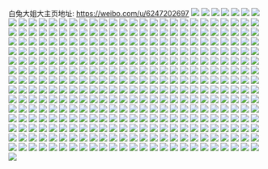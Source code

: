 白兔大姐大主页地址: https://weibo.com/u/6247202697 
![](https://wx4.sinaimg.cn/mw2000/006OMCNPgy1h95hd9kagrj30yi0lswl6.jpg) 
![](https://wx4.sinaimg.cn/mw2000/006OMCNPgy1h94lhaykc5j30tu0tuk4a.jpg) 
![](https://wx4.sinaimg.cn/mw2000/006OMCNPgy1h94lhbwxkgj32c02c0kjl.jpg) 
![](https://wx4.sinaimg.cn/mw2000/006OMCNPgy1h94lhd3r3sj32c02c0npd.jpg) 
![](https://wx4.sinaimg.cn/mw2000/006OMCNPly1h8nk50v62pj32c0340x6s.jpg) 
![](https://wx4.sinaimg.cn/mw2000/006OMCNPly1h8nk4t2kn4j30tm18zqks.jpg) 
![](https://wx4.sinaimg.cn/mw2000/006OMCNPly1h8nk5a0i4tj31r0340kjm.jpg) 
![](https://wx4.sinaimg.cn/mw2000/006OMCNPly1h8nk564xvuj32c02c0qv6.jpg) 
![](https://wx4.sinaimg.cn/mw2000/006OMCNPly1h8nk53gowyj32c02c0hdu.jpg) 
![](https://wx4.sinaimg.cn/mw2000/006OMCNPly1h8nk5kp00kj32c02c0npd.jpg) 
![](https://wx4.sinaimg.cn/mw2000/006OMCNPly1h8dpd0ggs1j30k70l8mxy.jpg) 
![](https://wx4.sinaimg.cn/mw2000/006OMCNPgy1h84oyx45y7j32c02c04nh.jpg) 
![](https://wx4.sinaimg.cn/mw2000/006OMCNPgy1h84oyz2gw6j32c02c04jc.jpg) 
![](https://wx4.sinaimg.cn/mw2000/006OMCNPgy1h84oz312dnj32c02c0b2a.jpg) 
![](https://wx4.sinaimg.cn/mw2000/006OMCNPgy1h84oyunhahj31sc1sc7wh.jpg) 
![](https://wx4.sinaimg.cn/mw2000/006OMCNPgy1h84ozakxloj31r0340u11.jpg) 
![](https://wx4.sinaimg.cn/mw2000/006OMCNPgy1h84oziwxhlj32c02c0b2d.jpg) 
![](https://wx4.sinaimg.cn/mw2000/006OMCNPgy1h84ozs7lqgj31r0340qva.jpg) 
![](https://wx4.sinaimg.cn/mw2000/006OMCNPgy1h84p00hulhj32c02c04qt.jpg) 
![](https://wx4.sinaimg.cn/mw2000/006OMCNPgy1h84p07913aj32c02c0u0z.jpg) 
![](https://wx4.sinaimg.cn/mw2000/006OMCNPgy1h84p0axcmuj31sc1scqv5.jpg) 
![](https://wx4.sinaimg.cn/mw2000/006OMCNPgy1h7o86hts72j32202qox6r.jpg) 
![](https://wx4.sinaimg.cn/mw2000/006OMCNPgy1h7czk9ggl9j33ls5eoe82.jpg) 
![](https://wx4.sinaimg.cn/mw2000/006OMCNPgy1h7czkd855gj33ls5eob29.jpg) 
![](https://wx4.sinaimg.cn/mw2000/006OMCNPgy1h7czkm4f9uj33ls5eo4qp.jpg) 
![](https://wx4.sinaimg.cn/mw2000/006OMCNPgy1h7czkoslnwj33aq54ihdt.jpg) 
![](https://wx4.sinaimg.cn/mw2000/006OMCNPgy1h7czkjlqzyj35eo3lsu0x.jpg) 
![](https://wx4.sinaimg.cn/mw2000/006OMCNPgy1h7czkris7aj35eo3lsnpe.jpg) 
![](https://wx4.sinaimg.cn/mw2000/006OMCNPgy1h7czksgig7j317c24w7jq.jpg) 
![](https://wx4.sinaimg.cn/mw2000/006OMCNPgy1h7czsq6kpvj30u010daco.jpg) 
![](https://wx4.sinaimg.cn/mw2000/006OMCNPgy1h7czkx089kj35eo3lse86.jpg) 
![](https://wx4.sinaimg.cn/mw2000/006OMCNPgy1h6z4h9qid3j30u0140gvm.jpg) 
![](https://wx4.sinaimg.cn/mw2000/006OMCNPgy1h6xpvv5i9oj31o0280u0x.jpg) 
![](https://wx4.sinaimg.cn/mw2000/006OMCNPgy1h6xpvwjmlij31o0280kjl.jpg) 
![](https://wx4.sinaimg.cn/mw2000/006OMCNPgy1h6xpvtdy8sj31o0280npd.jpg) 
![](https://wx4.sinaimg.cn/mw2000/006OMCNPgy1h6xpvyv9clj31o0280x6p.jpg) 
![](https://wx4.sinaimg.cn/mw2000/006OMCNPgy1h6xq4eysb9j30m8138dp9.jpg) 
![](https://wx4.sinaimg.cn/mw2000/006OMCNPgy1h6xpvrgmk8j31o0280hdu.jpg) 
![](https://wx4.sinaimg.cn/mw2000/006OMCNPgy1h6xpw17spsj31o0280x6q.jpg) 
![](https://wx4.sinaimg.cn/mw2000/006OMCNPgy1h6xpw3h7wxj31o0280npe.jpg) 
![](https://wx4.sinaimg.cn/mw2000/006OMCNPgy1h6xpw5vpw6j32802you0y.jpg) 
![](https://wx4.sinaimg.cn/mw2000/006OMCNPly1h6s8pktfejj31sg2oou0x.jpg) 
![](https://wx4.sinaimg.cn/mw2000/006OMCNPly1h6s8pmlzecj320s2p2npd.jpg) 
![](https://wx4.sinaimg.cn/mw2000/006OMCNPly1h6s8ppf472j32c02c07wi.jpg) 
![](https://wx4.sinaimg.cn/mw2000/006OMCNPly1h6s8pnokhhj32c02c0u0x.jpg) 
![](https://wx4.sinaimg.cn/mw2000/006OMCNPly1h6s8pj4w3kj32c02c04qq.jpg) 
![](https://wx4.sinaimg.cn/mw2000/006OMCNPly1h6s8pqsj2nj32c02c01ky.jpg) 
![](https://wx4.sinaimg.cn/mw2000/006OMCNPgy1h6gn5aw3baj32c033y4qp.jpg) 
![](https://wx4.sinaimg.cn/mw2000/006OMCNPgy1h6bt9bjrruj31f02ioagq.jpg) 
![](https://wx4.sinaimg.cn/mw2000/006OMCNPgy1h6bt9gjse6j31f02io0zg.jpg) 
![](https://wx4.sinaimg.cn/mw2000/006OMCNPgy1h6bt9hw2iyj30td1g7405.jpg) 
![](https://wx4.sinaimg.cn/mw2000/006OMCNPgy1h6bt9n28owj30mh13zgq1.jpg) 
![](https://wx4.sinaimg.cn/mw2000/006OMCNPgy1h6bt9kxjbhj30u01hc76j.jpg) 
![](https://wx4.sinaimg.cn/mw2000/006OMCNPgy1h6bt9sr4lbj31r0340u0z.jpg) 
![](https://wx4.sinaimg.cn/mw2000/006OMCNPgy1h6bt9v336ej33401r0x6q.jpg) 
![](https://wx4.sinaimg.cn/mw2000/006OMCNPgy1h6bt9edfm1j31f02iothu.jpg) 
![](https://wx4.sinaimg.cn/mw2000/006OMCNPgy1h6bt9zkrjdj31f06iudy6.jpg) 
![](https://wx4.sinaimg.cn/mw2000/006OMCNPgy1h6b2399xrtj32c02c0x6p.jpg) 
![](https://wx4.sinaimg.cn/mw2000/006OMCNPgy1h6b239zewfj30u01hc114.jpg) 
![](https://wx4.sinaimg.cn/mw2000/006OMCNPgy1h6b23kwgo9j32c02c0b2a.jpg) 
![](https://wx4.sinaimg.cn/mw2000/006OMCNPgy1h6b23lvxxaj30to0wx75k.jpg) 
![](https://wx4.sinaimg.cn/mw2000/006OMCNPgy1h6b235h1rxj31o01o0jze.jpg) 
![](https://wx4.sinaimg.cn/mw2000/006OMCNPgy1h6b23mt1wgj30u01hc0vr.jpg) 
![](https://wx4.sinaimg.cn/mw2000/006OMCNPgy1h6b23rt09zj31sc2dskjl.jpg) 
![](https://wx4.sinaimg.cn/mw2000/006OMCNPgy1h6b24gl9k7j32c03407wj.jpg) 
![](https://wx4.sinaimg.cn/mw2000/006OMCNPgy1h6b24mvetij33k02o04qr.jpg) 
![](https://wx4.sinaimg.cn/mw2000/006OMCNPly1h69stxsefkj32c03407wi.jpg) 
![](https://wx4.sinaimg.cn/mw2000/006OMCNPgy1h5wmlz5p2ij30zg0zgjus.jpg) 
![](https://wx4.sinaimg.cn/mw2000/006OMCNPgy1h5r3ite8s4j31wx0sm7wh.jpg) 
![](https://wx4.sinaimg.cn/mw2000/006OMCNPgy1h5q1lx0el7j333z23f4qr.jpg) 
![](https://wx4.sinaimg.cn/mw2000/006OMCNPgy1h5q1kn97l3j334022okjm.jpg) 
![](https://wx4.sinaimg.cn/mw2000/006OMCNPgy1h5ppg2wvg7j31p40ysnpd.jpg) 
![](https://wx4.sinaimg.cn/mw2000/006OMCNPgy1h57iy3u7osj32iz2c0kjm.jpg) 
![](https://wx4.sinaimg.cn/mw2000/006OMCNPgy1h57j0df0ibj32c02c0u0x.jpg) 
![](https://wx4.sinaimg.cn/mw2000/006OMCNPgy1h57iyh2il2j32c02c0hdt.jpg) 
![](https://wx4.sinaimg.cn/mw2000/006OMCNPgy1h4w8yysbkzj30u019pjt1.jpg) 
![](https://wx4.sinaimg.cn/mw2000/006OMCNPgy1h4lcen4my1j30n01ds1kx.jpg) 
![](https://wx4.sinaimg.cn/mw2000/006OMCNPgy1h4g4y63kcbj30n01ds12r.jpg) 
![](https://wx4.sinaimg.cn/mw2000/006OMCNPgy1h4g0do4rz7j31bx1w01kx.jpg) 
![](https://wx4.sinaimg.cn/mw2000/006OMCNPgy1h4eeea9cskj32c03401kx.jpg) 
![](https://wx4.sinaimg.cn/mw2000/006OMCNPgy1h4eeer23u4j31r0340kjm.jpg) 
![](https://wx4.sinaimg.cn/mw2000/006OMCNPgy1h4eeegcpccj32c02c0qv7.jpg) 
![](https://wx4.sinaimg.cn/mw2000/006OMCNPgy1h4eeejjhdoj32c02c0hdu.jpg) 
![](https://wx4.sinaimg.cn/mw2000/006OMCNPgy1h4eeelutqzj30zk1be7k7.jpg) 
![](https://wx4.sinaimg.cn/mw2000/006OMCNPgy1h4eeepfw83j316o1kwkjl.jpg) 
![](https://wx4.sinaimg.cn/mw2000/006OMCNPgy1h4eeenrwx4j32c02c0hdu.jpg) 
![](https://wx4.sinaimg.cn/mw2000/006OMCNPgy1h4dkmojqngj31w02ir7wi.jpg) 
![](https://wx4.sinaimg.cn/mw2000/006OMCNPgy1h4dknx8u5mj329e2qox6p.jpg) 
![](https://wx4.sinaimg.cn/mw2000/006OMCNPgy1h4dkqzdnt2j321m2iox6p.jpg) 
![](https://wx4.sinaimg.cn/mw2000/006OMCNPgy1h4cj7qyiojj31qy15chdt.jpg) 
![](https://wx4.sinaimg.cn/mw2000/006OMCNPgy1h4cj7bu30zj31qy15chdt.jpg) 
![](https://wx4.sinaimg.cn/mw2000/006OMCNPgy1h4cj8a9117j31qy15chdt.jpg) 
![](https://wx4.sinaimg.cn/mw2000/006OMCNPgy1h4cj8txx13j31qy15chdt.jpg) 
![](https://wx4.sinaimg.cn/mw2000/006OMCNPgy1h44kxufc5aj30n01ckwwp.jpg) 
![](https://wx4.sinaimg.cn/mw2000/006OMCNPgy1h42tq8lfecj30n01ds1je.jpg) 
![](https://wx4.sinaimg.cn/mw2000/006OMCNPgy1h3r6at7lw4j32c033zhdu.jpg) 
![](https://wx4.sinaimg.cn/mw2000/006OMCNPgy1h3a9mcabkrj30n00cx0yt.jpg) 
![](https://wx4.sinaimg.cn/mw2000/006OMCNPgy1h3a9mn4rcqj31r02c0e82.jpg) 
![](https://wx4.sinaimg.cn/mw2000/006OMCNPgy1h2syaoj4cqj32c0342qv8.jpg) 
![](https://wx4.sinaimg.cn/mw2000/006OMCNPgy1h2sy9zhrwcj31hc1z54qq.jpg) 
![](https://wx4.sinaimg.cn/mw2000/006OMCNPgy1h2sybk8b8wj32bx340b2d.jpg) 
![](https://wx4.sinaimg.cn/mw2000/006OMCNPgy1h2st8c7qbgj30tq0nxn7d.jpg) 
![](https://wx4.sinaimg.cn/mw2000/006OMCNPgy1h2st8fpo8zj31qy15c4qr.jpg) 
![](https://wx4.sinaimg.cn/mw2000/006OMCNPgy1h2st8b7j4fj31qy15cx6p.jpg) 
![](https://wx4.sinaimg.cn/mw2000/006OMCNPgy1h2st8hpcquj31qy15c7wj.jpg) 
![](https://wx4.sinaimg.cn/mw2000/006OMCNPgy1h2st8j1v8kj31qy15c4qq.jpg) 
![](https://wx4.sinaimg.cn/mw2000/006OMCNPgy1h2st8lnm9ij31qy15cqv5.jpg) 
![](https://wx4.sinaimg.cn/mw2000/006OMCNPgy1h2rmj22c3oj30u01hl0wr.jpg) 
![](https://wx4.sinaimg.cn/mw2000/006OMCNPgy1h2i13xwjqmj32c0340e83.jpg) 
![](https://wx4.sinaimg.cn/mw2000/006OMCNPgy1h2i0ld97kkj32c0340kjn.jpg) 
![](https://wx4.sinaimg.cn/mw2000/006OMCNPgy1h2hf4dwye7j30u0140jud.jpg) 
![](https://wx4.sinaimg.cn/mw2000/006OMCNPgy1h2hf4gx9cbj32c02c0u0y.jpg) 
![](https://wx4.sinaimg.cn/mw2000/006OMCNPgy1h2hf4n99vjj32c02c0e82.jpg) 
![](https://wx4.sinaimg.cn/mw2000/006OMCNPgy1h2bimy05dej33402c0b2a.jpg) 
![](https://wx4.sinaimg.cn/mw2000/006OMCNPgy1h2bimz2gt0j33402c01kx.jpg) 
![](https://wx4.sinaimg.cn/mw2000/006OMCNPgy1h2bimvvfcjj3219210hdt.jpg) 
![](https://wx4.sinaimg.cn/mw2000/006OMCNPgy1h26ihqq6l6j32c02c0npd.jpg) 
![](https://wx4.sinaimg.cn/mw2000/006OMCNPgy1h25yttlh5rj32c02c0qv5.jpg) 
![](https://wx4.sinaimg.cn/mw2000/006OMCNPgy1h25ytwv5r7j32c02c0qv5.jpg) 
![](https://wx4.sinaimg.cn/mw2000/006OMCNPgy1h1ytlcotn3j32c02c0e82.jpg) 
![](https://wx4.sinaimg.cn/mw2000/006OMCNPgy1h1k6tg8fzbj30zk0p3drs.jpg) 
![](https://wx4.sinaimg.cn/mw2000/006OMCNPgy1h1etwe0zc5j30cq03pdgb.jpg) 
![](https://wx4.sinaimg.cn/mw2000/006OMCNPgy1h175l9ro8mj32c02c0b2a.jpg) 
![](https://wx4.sinaimg.cn/mw2000/006OMCNPgy1h175l7p6d6j32c02c0x6p.jpg) 
![](https://wx4.sinaimg.cn/mw2000/006OMCNPgy1h0vdhwz6w1j31hc1vv1kz.jpg) 
![](https://wx4.sinaimg.cn/mw2000/006OMCNPgy1h0vdiiflmzj32bz340kjo.jpg) 
![](https://wx4.sinaimg.cn/mw2000/006OMCNPgy1h0vdhjyx21j32c1340npf.jpg) 
![](https://wx4.sinaimg.cn/mw2000/006OMCNPgy1h0u6nqk8nxj315c1qydup.jpg) 
![](https://wx4.sinaimg.cn/mw2000/006OMCNPgy1h0s0w5pod1j30u013zjzl.jpg) 
![](https://wx4.sinaimg.cn/mw2000/006OMCNPgy1h0s0w4xpm8j30u013zdon.jpg) 
![](https://wx4.sinaimg.cn/mw2000/006OMCNPgy1h0oyq93u4hj30yq0zq4qp.jpg) 
![](https://wx4.sinaimg.cn/mw2000/006OMCNPgy1h0jmvzz39ij32c03401kz.jpg) 
![](https://wx4.sinaimg.cn/mw2000/006OMCNPgy1h0axed7lhcj32c02c0qv5.jpg) 
![](https://wx4.sinaimg.cn/mw2000/006OMCNPgy1h0axeask3vj32c02c0qv5.jpg) 
![](https://wx4.sinaimg.cn/mw2000/006OMCNPgy1h02jguq35sj31hc0u0kaq.jpg) 
![](https://wx4.sinaimg.cn/mw2000/006OMCNPgy1h02jgs715kj31hc0u0kan.jpg) 
![](https://wx4.sinaimg.cn/mw2000/006OMCNPgy1h02jgtin9kj30u01hc1kx.jpg) 
![](https://wx4.sinaimg.cn/mw2000/006OMCNPgy1gzsd7b8d5uj31d21d2tfr.jpg) 
![](https://wx4.sinaimg.cn/mw2000/006OMCNPgy1gzsd7bzyv9j31th1th4d8.jpg) 
![](https://wx4.sinaimg.cn/mw2000/006OMCNPgy1gzsd7ctrhtj30o50o5jwe.jpg) 
![](https://wx4.sinaimg.cn/mw2000/006OMCNPgy1gzsd7dvqgsj31cj1cjtsx.jpg) 
![](https://wx4.sinaimg.cn/mw2000/006OMCNPgy1gzsd7eoe5nj3125125drx.jpg) 
![](https://wx4.sinaimg.cn/mw2000/006OMCNPgy1gzsd7g2nmzj31ke1kedy0.jpg) 
![](https://wx4.sinaimg.cn/mw2000/006OMCNPgy1gzsd7hiz8qj3174174gwb.jpg) 
![](https://wx4.sinaimg.cn/mw2000/006OMCNPgy1gzk3a4kktzj31hc0u0k8d.jpg) 
![](https://wx4.sinaimg.cn/mw2000/006OMCNPgy1gymt1sdowwj30n01dswzh.jpg) 
![](https://wx4.sinaimg.cn/mw2000/006OMCNPgy1gxzn1ago3lj32c0340kjn.jpg) 
![](https://wx4.sinaimg.cn/mw2000/006OMCNPgy1gxoobmss5cj32zy4pikjp.jpg) 
![](https://wx4.sinaimg.cn/mw2000/006OMCNPgy1gxoobp6x33j32c02c0kjl.jpg) 
![](https://wx4.sinaimg.cn/mw2000/006OMCNPgy1gxoobr05m3j32c02c0e81.jpg) 
![](https://wx4.sinaimg.cn/mw2000/006OMCNPgy1gxoobsssojj32c02c0u0y.jpg) 
![](https://wx4.sinaimg.cn/mw2000/006OMCNPgy1gxoobtuaohj32u01leqv5.jpg) 
![](https://wx4.sinaimg.cn/mw2000/006OMCNPgy1gxoobv9rfgj32c03401kz.jpg) 
![](https://wx4.sinaimg.cn/mw2000/006OMCNPgy1gxoobxkwh4j32c02c0hdu.jpg) 
![](https://wx4.sinaimg.cn/mw2000/006OMCNPgy1gxoobdtpfyj32c0340e82.jpg) 
![](https://wx4.sinaimg.cn/mw2000/006OMCNPgy1gxoobyy75uj33402c0u0y.jpg) 
![](https://wx4.sinaimg.cn/mw2000/006OMCNPgy1gxmwtq82y4j30o10jqaif.jpg) 
![](https://wx4.sinaimg.cn/mw2000/006OMCNPgy1gxlh58i820j309y0l7jwi.jpg) 
![](https://wx4.sinaimg.cn/mw2000/006OMCNPgy1gxazd8j1qej30n01dswoy.jpg) 
![](https://wx4.sinaimg.cn/mw2000/006OMCNPgy1gx8nhv8eipj32c02c0x6p.jpg) 
![](https://wx4.sinaimg.cn/mw2000/006OMCNPgy1gwycktkk16j32c02c0hdv.jpg) 
![](https://wx4.sinaimg.cn/mw2000/006OMCNPgy1gwycmriwawj32c0340e84.jpg) 
![](https://wx4.sinaimg.cn/mw2000/006OMCNPgy1gwycn6y3hvj32c02c0u0y.jpg) 
![](https://wx4.sinaimg.cn/mw2000/006OMCNPgy1gw25u3epz5j32c02c0e81.jpg) 
![](https://wx4.sinaimg.cn/mw2000/006OMCNPgy1gvpnuql2wgj62c0340hdu02.jpg) 
![](https://wx4.sinaimg.cn/mw2000/006OMCNPgy1gvn1hef5bhj616o1kwkjl02.jpg) 
![](https://wx4.sinaimg.cn/mw2000/006OMCNPgy1gtr5urv2vuj32c03407wi.jpg) 
![](https://wx4.sinaimg.cn/mw2000/006OMCNPgy1gof8yr8jpnj30gj0g6gs2.jpg) 
![](https://wx4.sinaimg.cn/mw2000/006OMCNPly1gmnn31lkusj32c02c04mp.jpg) 
![](https://wx4.sinaimg.cn/mw2000/006OMCNPly1gmdc0c8215j31ma2vok1b.jpg) 
![](https://wx4.sinaimg.cn/mw2000/006OMCNPgy1gltpbhm1glj33401r0njb.jpg) 
![](https://wx4.sinaimg.cn/mw2000/006OMCNPgy1gltpbfcov7j33401r0b29.jpg) 
![](https://wx4.sinaimg.cn/mw2000/006OMCNPgy1gltpbj3cphj31o01o0x6p.jpg) 
![](https://wx4.sinaimg.cn/mw2000/006OMCNPgy1gkw0cacf1zj315w15wkjl.jpg) 
![](https://wx4.sinaimg.cn/mw2000/006OMCNPgy1gkngoa5atzj32bw114kdy.jpg) 
![](https://wx4.sinaimg.cn/mw2000/006OMCNPgy1gkmcvqhopej32c02c0e81.jpg) 
![](https://wx4.sinaimg.cn/mw2000/006OMCNPgy1gk729tagwqj31ds0n0qv7.jpg) 
![](https://wx4.sinaimg.cn/mw2000/006OMCNPgy1gk0voj4kksj31o0280u0x.jpg) 
![](https://wx4.sinaimg.cn/mw2000/006OMCNPgy1gjycx4l6q9j32c02c07hb.jpg) 
![](https://wx4.sinaimg.cn/mw2000/006OMCNPgy1gjycx3c404j32c02c016y.jpg) 
![](https://wx4.sinaimg.cn/mw2000/006OMCNPgy1gjqi0c8a28j32c02c0nfg.jpg) 
![](https://wx4.sinaimg.cn/mw2000/006OMCNPgy1gjkf4tjt8lj31mb1mb1ag.jpg) 
![](https://wx4.sinaimg.cn/mw2000/006OMCNPgy1gjkf4n281oj325q1mbtup.jpg) 
![](https://wx4.sinaimg.cn/mw2000/006OMCNPgy1gj7sot5fqrj32c0340tu9.jpg) 
![](https://wx4.sinaimg.cn/mw2000/006OMCNPgy1gj7souzjncj32c0340b29.jpg) 
![](https://wx4.sinaimg.cn/mw2000/006OMCNPgy1gj7soxj8yxj32c03404qp.jpg) 
![](https://wx4.sinaimg.cn/mw2000/006OMCNPgy1gj7sp10v5oj32c0340qv5.jpg) 
![](https://wx4.sinaimg.cn/mw2000/006OMCNPgy1gj5oa4vxrcj31e01e04g0.jpg) 
![](https://wx4.sinaimg.cn/mw2000/006OMCNPgy1gj5oa5sah8j33401r0e81.jpg) 
![](https://wx4.sinaimg.cn/mw2000/006OMCNPgy1gj5oa454tfj32c02c0b2b.jpg) 
![](https://wx4.sinaimg.cn/mw2000/006OMCNPgy1gj5oa7dejmj32c02c0qv6.jpg) 
![](https://wx4.sinaimg.cn/mw2000/006OMCNPgy1gj5o8daeh2j32c02c07uj.jpg) 
![](https://wx4.sinaimg.cn/mw2000/006OMCNPgy1gj5o7d1bx6j30u01he4qp.jpg) 
![](https://wx4.sinaimg.cn/mw2000/006OMCNPgy1gj5nzvbwexj32c02c0hdv.jpg) 
![](https://wx4.sinaimg.cn/mw2000/006OMCNPgy1gj5nzpzrw8j32c02c0hcp.jpg) 
![](https://wx4.sinaimg.cn/mw2000/006OMCNPgy1gj5nzxig3uj31hc0u07ik.jpg) 
![](https://wx4.sinaimg.cn/mw2000/006OMCNPgy1gj5nzydky4j32c02c0e1g.jpg) 
![](https://wx4.sinaimg.cn/mw2000/006OMCNPgy1gj5nzsm3fqj32c02c0wkz.jpg) 
![](https://wx4.sinaimg.cn/mw2000/006OMCNPgy1gj5o003z2bj31sg0ufdq4.jpg) 
![](https://wx4.sinaimg.cn/mw2000/006OMCNPgy1gj5o038i1pj31sc2dsu0x.jpg) 
![](https://wx4.sinaimg.cn/mw2000/006OMCNPgy1gj5o042dhpj32c02c0qgd.jpg) 
![](https://wx4.sinaimg.cn/mw2000/006OMCNPgy1gj5o05b87ij30j70hhtfu.jpg) 
![](https://wx4.sinaimg.cn/mw2000/006OMCNPgy1giwd4z9i0xj33282aou0y.jpg) 
![](https://wx4.sinaimg.cn/mw2000/006OMCNPgy1giwd2vl93vj32ao328hdu.jpg) 
![](https://wx4.sinaimg.cn/mw2000/006OMCNPgy1giife3s9yjj30hs0hsjsl.jpg) 
![](https://wx4.sinaimg.cn/mw2000/006OMCNPgy1gigqvwmtjsj32c02c0hdt.jpg) 
![](https://wx4.sinaimg.cn/mw2000/006OMCNPgy1gied7jw2f1j30n01dsqv5.jpg) 
![](https://wx4.sinaimg.cn/mw2000/006OMCNPgy1giecqjdo4gj31mb1mb7wh.jpg) 
![](https://wx4.sinaimg.cn/mw2000/006OMCNPgy1giecqkhvv3j31mb1mb7wh.jpg) 
![](https://wx4.sinaimg.cn/mw2000/006OMCNPgy1gi7fk2f6ksj33401r0e81.jpg) 
![](https://wx4.sinaimg.cn/mw2000/006OMCNPgy1gi7fjz5867j33401r0kjl.jpg) 
![](https://wx4.sinaimg.cn/mw2000/006OMCNPgy1gi7fk6ot8lj32c02c04qp.jpg) 
![](https://wx4.sinaimg.cn/mw2000/006OMCNPgy1gi7fk9o7cbj32c02c0kjl.jpg) 
![](https://wx4.sinaimg.cn/mw2000/006OMCNPgy1gi7fchq4s5j31o01o04qq.jpg) 
![](https://wx4.sinaimg.cn/mw2000/006OMCNPgy1gi7fce1hj6j31o01o07wi.jpg) 
![](https://wx4.sinaimg.cn/mw2000/006OMCNPgy1gi7fcm83o5j31o01o0hdu.jpg) 
![](https://wx4.sinaimg.cn/mw2000/006OMCNPgy1gi7fcumr07j30n01dshdx.jpg) 
![](https://wx4.sinaimg.cn/mw2000/006OMCNPgy1gi7fa28iacj32c02c0x6p.jpg) 
![](https://wx4.sinaimg.cn/mw2000/006OMCNPgy1gi7f9yx1nqj32c02c0kjm.jpg) 
![](https://wx4.sinaimg.cn/mw2000/006OMCNPgy1gi7exp5ekej32c02c0e82.jpg) 
![](https://wx4.sinaimg.cn/mw2000/006OMCNPgy1gi7exknlaoj32c02c0u0y.jpg) 
![](https://wx4.sinaimg.cn/mw2000/006OMCNPgy1gi7ext5fboj32c02c01ky.jpg) 
![](https://wx4.sinaimg.cn/mw2000/006OMCNPgy1gi7exwft3vj32c02c0u0x.jpg) 
![](https://wx4.sinaimg.cn/mw2000/006OMCNPgy1gi7ey1e42xj32c02c0qv6.jpg) 
![](https://wx4.sinaimg.cn/mw2000/006OMCNPgy1ghwb1nawfcj31o01o0e7y.jpg) 
![](https://wx4.sinaimg.cn/mw2000/006OMCNPgy1ghf96jr2iqj32c0340ayg.jpg) 
![](https://wx4.sinaimg.cn/mw2000/006OMCNPgy1ghf96iqkw7j32yo4g07wh.jpg) 
![](https://wx4.sinaimg.cn/mw2000/006OMCNPgy1ghf96kibx1j31ve2hu4j5.jpg) 
![](https://wx4.sinaimg.cn/mw2000/006OMCNPgy1ghf96lg1srj32c0340e6n.jpg) 
![](https://wx4.sinaimg.cn/mw2000/006OMCNPgy1gh170vf25ij32c02c07wk.jpg) 
![](https://wx4.sinaimg.cn/mw2000/006OMCNPgy1gh0nxqc9c3j32c02c0hdu.jpg) 
![](https://wx4.sinaimg.cn/mw2000/006OMCNPgy1gh0nxx3pa0j32c02c0kjm.jpg) 
![](https://wx4.sinaimg.cn/mw2000/006OMCNPgy1ggrux8a1gyj32c02c07wi.jpg) 
![](https://wx4.sinaimg.cn/mw2000/006OMCNPgy1ggqpv4fs7hj30u011i7aj.jpg) 
![](https://wx4.sinaimg.cn/mw2000/006OMCNPgy1ggfzkw6zzgj30n00r610a.jpg) 
![](https://wx4.sinaimg.cn/mw2000/006OMCNPgy1gg7bzk02m6j30n01dsdsj.jpg) 
![](https://wx4.sinaimg.cn/mw2000/006OMCNPgy1gg3msqadh5j31o01o04qp.jpg) 
![](https://wx4.sinaimg.cn/mw2000/006OMCNPgy1gg3msr4zbnj31o01o0hdt.jpg) 
![](https://wx4.sinaimg.cn/mw2000/006OMCNPgy1gg3mspjk6kj31o01o0hdt.jpg) 
![](https://wx4.sinaimg.cn/mw2000/006OMCNPgy1gg3msrx5bgj31o01o04qp.jpg) 
![](https://wx4.sinaimg.cn/mw2000/006OMCNPgy1gfrlf9tij6j30nx0vo7or.jpg) 
![](https://wx4.sinaimg.cn/mw2000/006OMCNPgy1gfoktn15mbj30sk1erdje.jpg) 
![](https://wx4.sinaimg.cn/mw2000/006OMCNPgy1gfcwh50pt4j30yi0mtteb.jpg) 
![](https://wx4.sinaimg.cn/mw2000/006OMCNPgy1gf1cpbexifj30yi1pcwpb.jpg) 
![](https://wx4.sinaimg.cn/mw2000/006OMCNPgy1gf1ck2ga1qj30x10ixwha.jpg) 
![](https://wx4.sinaimg.cn/mw2000/006OMCNPly1gez4su6xk4j309q09q0ta.jpg) 
![](https://wx4.sinaimg.cn/mw2000/006OMCNPgy1get5kk4b6sj30u01hctp9.jpg) 
![](https://wx4.sinaimg.cn/mw2000/006OMCNPly1genhouv55uj31pc0yi4qs.jpg) 
![](https://wx4.sinaimg.cn/mw2000/006OMCNPly1gebwzhspm8j32yo33r7wh.jpg) 
![](https://wx4.sinaimg.cn/mw2000/006OMCNPly1gebvqew9e3j318c0oytkw.jpg) 
![](https://wx4.sinaimg.cn/mw2000/006OMCNPly1gebvqh7hd8j32c02c01kx.jpg) 
![](https://wx4.sinaimg.cn/mw2000/006OMCNPly1gebvqiwq04j31o0280x6k.jpg) 
![](https://wx4.sinaimg.cn/mw2000/006OMCNPly1gebvqjn801j32c02c0e2z.jpg) 
![](https://wx4.sinaimg.cn/mw2000/006OMCNPly1gebvqlncp0j30yi0yihdt.jpg) 
![](https://wx4.sinaimg.cn/mw2000/006OMCNPly1gebvqe2lsij32c02c0kjm.jpg) 
![](https://wx4.sinaimg.cn/mw2000/006OMCNPly1gebvqoj9f8j32c02c0nhd.jpg) 
![](https://wx4.sinaimg.cn/mw2000/006OMCNPly1gebvqqimesj31mc1mc4qp.jpg) 
![](https://wx4.sinaimg.cn/mw2000/006OMCNPly1gebvqs1h7oj32c02c0e81.jpg) 
![](https://wx4.sinaimg.cn/mw2000/006OMCNPly1gebvqtpd01j30u01hctqk.jpg) 
![](https://wx4.sinaimg.cn/mw2000/006OMCNPly1geao9grh1jj32c02c0dkf.jpg) 
![](https://wx4.sinaimg.cn/mw2000/006OMCNPgy1gduubac1msj30u0142djh.jpg) 
![](https://wx4.sinaimg.cn/mw2000/006OMCNPgy1gduubbl2zmj30u01400w6.jpg) 
![](https://wx4.sinaimg.cn/mw2000/006OMCNPgy1gduud8oku9j3240240e86.jpg) 
![](https://wx4.sinaimg.cn/mw2000/006OMCNPgy1gduudcixswj30ry12245w.jpg) 
![](https://wx4.sinaimg.cn/mw2000/006OMCNPgy1gcye10pnbij31lx1lx7r3.jpg) 
![](https://wx4.sinaimg.cn/mw2000/006OMCNPgy1gbsc1p1awmj32c02c0tzr.jpg) 
![](https://wx4.sinaimg.cn/mw2000/006OMCNPly1gaf6u6m8wuj30u00u0jv5.jpg) 
![](https://wx4.sinaimg.cn/mw2000/006OMCNPly1g9z4dbspekj30yi0rbti1.jpg) 
![](https://wx4.sinaimg.cn/mw2000/006OMCNPly1g9anpwsjokj30t619pdtm.jpg) 
![](https://wx4.sinaimg.cn/mw2000/006OMCNPly1g98fo44pxrj30yi0tfai0.jpg) 
![](https://wx4.sinaimg.cn/mw2000/006OMCNPly1g9790n0f96j30t61b2q9h.jpg) 
![](https://wx4.sinaimg.cn/mw2000/006OMCNPly1g96rf5fnaoj30yi1pce8b.jpg) 
![](https://wx4.sinaimg.cn/mw2000/006OMCNPly1g964kbbjbvj30yi1pcn7t.jpg) 
![](https://wx4.sinaimg.cn/mw2000/006OMCNPly1g908v4remnj32c02c0gwd.jpg) 
![](https://wx4.sinaimg.cn/mw2000/006OMCNPly1g908rhakudj30u0140hdt.jpg) 
![](https://wx4.sinaimg.cn/mw2000/006OMCNPly1g8vbq7uirnj325f2v81kx.jpg) 
![](https://wx4.sinaimg.cn/mw2000/006OMCNPly1g8qrfcpypij30u00u0wnx.jpg) 
![](https://wx4.sinaimg.cn/mw2000/006OMCNPly1g8jse26rd3j30sf071gm7.jpg) 
![](https://wx4.sinaimg.cn/mw2000/006OMCNPly1g8cyfpoorij30ty0qytco.jpg) 
![](https://wx4.sinaimg.cn/mw2000/006OMCNPly1g8cyfqeqtbj30u00pwaec.jpg) 
![](https://wx4.sinaimg.cn/mw2000/006OMCNPly1g8cyfqndmtj30tt0nbgq3.jpg) 
![](https://wx4.sinaimg.cn/mw2000/006OMCNPly1g8cyfreo3nj313z0omn16.jpg) 
![](https://wx4.sinaimg.cn/mw2000/006OMCNPly1g8cyfrmuyej31400s542u.jpg) 
![](https://wx4.sinaimg.cn/mw2000/006OMCNPly1g88klvy1sjj32c02c0npd.jpg) 
![](https://wx4.sinaimg.cn/mw2000/006OMCNPly1g88kliu4ghj32c02c04qr.jpg) 
![](https://wx4.sinaimg.cn/mw2000/006OMCNPly1g88kl23u0xj32c02c0npd.jpg) 
![](https://wx4.sinaimg.cn/mw2000/006OMCNPly1g88jzmibotj30x51jaqhn.jpg) 
![](https://wx4.sinaimg.cn/mw2000/006OMCNPly1g88jpgar4yj32c01b9b29.jpg) 
![](https://wx4.sinaimg.cn/mw2000/006OMCNPly1g860g0ydssj32c02c0u0x.jpg) 
![](https://wx4.sinaimg.cn/mw2000/006OMCNPly1g860fyzjwjj32c02c0x6p.jpg) 
![](https://wx4.sinaimg.cn/mw2000/006OMCNPly1g860g2qu3xj32c02c0x6p.jpg) 
![](https://wx4.sinaimg.cn/mw2000/006OMCNPly1g84erv0058j30j6axwkjl.jpg) 
![](https://wx4.sinaimg.cn/mw2000/006OMCNPly1g82qp02vrkj32c02c01kx.jpg) 
![](https://wx4.sinaimg.cn/mw2000/006OMCNPly1g82qoz1x2cj30lp12mag9.jpg) 
![](https://wx4.sinaimg.cn/mw2000/006OMCNPly1g82qp1981mj30u01hc7g2.jpg) 
![](https://wx4.sinaimg.cn/mw2000/006OMCNPly1g82qp1sy22j30g60sqwiu.jpg) 
![](https://wx4.sinaimg.cn/mw2000/006OMCNPly1g82qp2xexlj32c02c0x5x.jpg) 
![](https://wx4.sinaimg.cn/mw2000/006OMCNPly1g7zunpm54tj324r24rayu.jpg) 
![](https://wx4.sinaimg.cn/mw2000/006OMCNPly1g7xjhzsojlj32c03404qs.jpg) 
![](https://wx4.sinaimg.cn/mw2000/006OMCNPly1g7xji1xmidj32c0340kjm.jpg) 
![](https://wx4.sinaimg.cn/mw2000/006OMCNPly1g7xji3y654j32c02c0qv5.jpg) 
![](https://wx4.sinaimg.cn/mw2000/006OMCNPly1g7ucuhqfnaj33k02o0npk.jpg) 
![](https://wx4.sinaimg.cn/mw2000/006OMCNPly1g7ggnwhrnrj30u017u7a9.jpg) 
![](https://wx4.sinaimg.cn/mw2000/006OMCNPly1g51ztuhsqaj32c02c07wh.jpg) 
![](https://wx4.sinaimg.cn/mw2000/006OMCNPly1g51ztwq60uj32c02c01kx.jpg) 
![](https://wx4.sinaimg.cn/mw2000/006OMCNPly1g51ztsq6pzj32c02c07ey.jpg) 
![](https://wx4.sinaimg.cn/mw2000/006OMCNPly1g51zu075phj32c03407wh.jpg) 
![](https://wx4.sinaimg.cn/mw2000/006OMCNPly1g4v4nxoi21j31400u0dsi.jpg) 
![](https://wx4.sinaimg.cn/mw2000/006OMCNPly1g4v4ntz5s3j31400u013o.jpg) 
![](https://wx4.sinaimg.cn/mw2000/006OMCNPly1g4v4nzz529j30u0140arb.jpg) 
![](https://wx4.sinaimg.cn/mw2000/006OMCNPly1g4v4o409lej32c02c0kif.jpg) 
![](https://wx4.sinaimg.cn/mw2000/006OMCNPly1g4v4o68ngaj32c02c0nfm.jpg) 
![](https://wx4.sinaimg.cn/mw2000/006OMCNPly1g4v4o9wfu4j33k02o04qq.jpg) 
![](https://wx4.sinaimg.cn/mw2000/006OMCNPly1g4v4od3qr1j33k02o0b2a.jpg) 
![](https://wx4.sinaimg.cn/mw2000/006OMCNPly1g4v4oefuq3j32c02c0tg8.jpg) 
![](https://wx4.sinaimg.cn/mw2000/006OMCNPly1g4v4okz5toj35h458vu17.jpg) 
![](https://wx4.sinaimg.cn/mw2000/006OMCNPly1g4v4ljhmcij32c02c0tq4.jpg) 
![](https://wx4.sinaimg.cn/mw2000/006OMCNPly1g4v4hv0961j32c02c0qay.jpg) 
![](https://wx4.sinaimg.cn/mw2000/006OMCNPly1g4v4i75dd1j32ao2ao7wi.jpg) 
![](https://wx4.sinaimg.cn/mw2000/006OMCNPly1g4v4ibj7zzj32c02c07wh.jpg) 
![](https://wx4.sinaimg.cn/mw2000/006OMCNPly1g4v4ifcr8jj32c02c01kx.jpg) 
![](https://wx4.sinaimg.cn/mw2000/006OMCNPly1g4v4ijewr4j31o01o0b14.jpg) 
![](https://wx4.sinaimg.cn/mw2000/006OMCNPly1g4v4imxko1j32c02c07pc.jpg) 
![](https://wx4.sinaimg.cn/mw2000/006OMCNPly1g4v4iqzxzij32c02c07p6.jpg) 
![](https://wx4.sinaimg.cn/mw2000/006OMCNPly1g4v4j45sljj32c02c01l0.jpg) 
![](https://wx4.sinaimg.cn/mw2000/006OMCNPly1g4v4jlzb0fj32572577wl.jpg) 
![](https://wx4.sinaimg.cn/mw2000/006OMCNPly1g3gyzgl61zj31r11r1k6y.jpg) 
![](https://wx4.sinaimg.cn/mw2000/006OMCNPly1g3gyyyralcj31cc1ccwzh.jpg) 
![](https://wx4.sinaimg.cn/mw2000/006OMCNPly1g3gyygwjjtj31r01r0tt6.jpg) 
![](https://wx4.sinaimg.cn/mw2000/006OMCNPly1g3ajbk04rnj32c02c0qv5.jpg) 
![](https://wx4.sinaimg.cn/mw2000/006OMCNPly1g3ajblpu53j32c02c04qp.jpg) 
![](https://wx4.sinaimg.cn/mw2000/006OMCNPly1g3ajbi1j7vj30u0140h3j.jpg) 
![](https://wx4.sinaimg.cn/mw2000/006OMCNPly1g2m4qrrbpij32c02c0hdt.jpg) 
![](https://wx4.sinaimg.cn/mw2000/006OMCNPly1g2m4qttk82j32c02c04qq.jpg) 
![](https://wx4.sinaimg.cn/mw2000/006OMCNPly1g2m4qxf0bfj32c02c07wi.jpg) 
![](https://wx4.sinaimg.cn/mw2000/006OMCNPly1g2m4qpntg7j32c02c04qp.jpg) 
![](https://wx4.sinaimg.cn/mw2000/006OMCNPly1g2m4qzbq6dj324n1f3kjl.jpg) 
![](https://wx4.sinaimg.cn/mw2000/006OMCNPly1g2m4r0ihx1j327o28mnpd.jpg) 
![](https://wx4.sinaimg.cn/mw2000/006OMCNPly1g2m4r2cxd1j32ao2ao7wi.jpg) 
![](https://wx4.sinaimg.cn/mw2000/006OMCNPly1g2m4r3ajqhj32c02c0qay.jpg) 
![](https://wx4.sinaimg.cn/mw2000/006OMCNPly1g2m4r4uo4wj32ao2ao1ky.jpg) 
![](https://wx4.sinaimg.cn/mw2000/006OMCNPly1g09vwy2xnuj30ku112e82.jpg) 
![](https://wx4.sinaimg.cn/mw2000/006OMCNPly1fzr289x3huj32c02c0x6v.jpg) 
![](https://wx4.sinaimg.cn/mw2000/006OMCNPly1fy6prs5xrgj31400u0q7m.jpg) 
![](https://wx4.sinaimg.cn/mw2000/006OMCNPly1fxi1t067rpj32c02c0qph.jpg) 
![](https://wx4.sinaimg.cn/mw2000/006OMCNPly1fxi1t25r79j32c02c0dub.jpg) 
![](https://wx4.sinaimg.cn/mw2000/006OMCNPly1fwjmnd3higj31ei1eiqi4.jpg) 
![](https://wx4.sinaimg.cn/mw2000/006OMCNPly1fwijrix8fqj32c02c0b29.jpg) 
![](https://wx4.sinaimg.cn/mw2000/006OMCNPly1fwigxvd4x4j32c02c0ng3.jpg) 
![](https://wx4.sinaimg.cn/mw2000/006OMCNPly1fwigxu3ouuj32c02c0dxe.jpg) 
![](https://wx4.sinaimg.cn/mw2000/006OMCNPly1fwhzvpn4wvj32c02c01kx.jpg) 
![](https://wx4.sinaimg.cn/mw2000/006OMCNPly1fwhzvo7l1ej32612614qp.jpg) 
![](https://wx4.sinaimg.cn/mw2000/006OMCNPly1fwfrhdhqbej30jf0jf7cz.jpg) 
![](https://wx4.sinaimg.cn/mw2000/006OMCNPly1fqkffmg8nhj31pc1n8n9x.jpg) 
![](https://wx4.sinaimg.cn/mw2000/006OMCNPly1fpnyayu467j31kw0nw11a.jpg) 
![](https://wx4.sinaimg.cn/mw2000/006OMCNPly1fpin7z1izcj32c02c0e3x.jpg) 
![](https://wx4.sinaimg.cn/mw2000/006OMCNPly1fpin5afeb6j30c8094wfd.jpg) 
![](https://wx4.sinaimg.cn/mw2000/006OMCNPly1fpimw12upmj30ku112gmu.jpg) 
